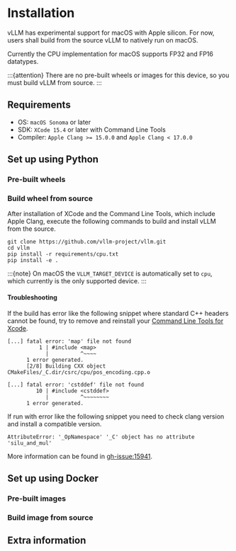 # Installation

vLLM has experimental support for macOS with Apple silicon. For now, users shall build from the source vLLM to natively run on macOS.

Currently the CPU implementation for macOS supports FP32 and FP16 datatypes.

:::{attention}
There are no pre-built wheels or images for this device, so you must build vLLM from source.
:::

## Requirements

- OS: `macOS Sonoma` or later
- SDK: `XCode 15.4` or later with Command Line Tools
- Compiler: `Apple Clang >= 15.0.0` and `Apple Clang < 17.0.0`

## Set up using Python

### Pre-built wheels

### Build wheel from source

After installation of XCode and the Command Line Tools, which include Apple Clang, execute the following commands to build and install vLLM from the source.

```console
git clone https://github.com/vllm-project/vllm.git
cd vllm
pip install -r requirements/cpu.txt
pip install -e . 
```

:::{note}
On macOS the `VLLM_TARGET_DEVICE` is automatically set to `cpu`, which currently is the only supported device.
:::

#### Troubleshooting

If the build has error like the following snippet where standard C++ headers cannot be found, try to remove and reinstall your
[Command Line Tools for Xcode](https://developer.apple.com/download/all/).

```text
[...] fatal error: 'map' file not found
          1 | #include <map>
            |          ^~~~~
      1 error generated.
      [2/8] Building CXX object CMakeFiles/_C.dir/csrc/cpu/pos_encoding.cpp.o

[...] fatal error: 'cstddef' file not found
         10 | #include <cstddef>
            |          ^~~~~~~~~
      1 error generated.
```

If run with error like the following snippet you need to check clang version and install a compatible version.

```text
AttributeError: '_OpNamespace' '_C' object has no attribute 'silu_and_mul'
```

More information can be found in <gh-issue:15941>.

## Set up using Docker

### Pre-built images

### Build image from source

## Extra information
